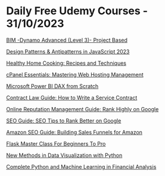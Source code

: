 # Daily Free Udemy Courses - 31/10/2023

[BIM -Dynamo Advanced (Level 3)- Project Based](https://www.udemy.com/course/dynamo-advanced-level-3-bim-tool-project-based-k/?couponCode=4730D2F2179A3CD9C0DC)
[Design Patterns & Antipatterns in JavaScript 2023](https://www.udemy.com/course/mastering-design-patterns-with-javascript/?couponCode=738691C3264BA6CE65BA)
[Healthy Home Cooking: Recipes and Techniques](https://www.udemy.com/course/healthy-home-cooking-recipes-and-techniques/?couponCode=229683EB0B798A8827FD)
[cPanel Essentials: Mastering Web Hosting Management](https://www.udemy.com/course/cpanel-essentials-mastering-web-hosting-management/?couponCode=32E960764CC8C08E9AB4)
[Microsoft Power BI DAX from Scratch](https://www.udemy.com/course/microsoft-power-bi-dax-foundation-from-scratch/?couponCode=F9014EF04F0FF26B308D)
[Contract Law Guide: How to Write a Service Contract](https://www.udemy.com/course/contract-law-guide-tareq-hajj/?couponCode=131104B4776EA25C27AE)
[Online Reputation Management Guide: Rank Highly on Google](https://www.udemy.com/course/online-reputation-management-guide-rank-highly-on-google-tareq-hajj/?couponCode=9CB8CF9D3DD237E5A9E3)
[SEO Guide: SEO Tips to Rank Better on Google](https://www.udemy.com/course/seo-guide-seo-tips-to-rank-better-on-google-tareq-hajj/?couponCode=F210FE23CCD7CC85FD00)
[Amazon SEO Guide: Building Sales Funnels for Amazon](https://www.udemy.com/course/amazon-seo-guide-building-sales-funnels-for-amazon-tareq-hajj/?couponCode=320D826300593422E92B)
[Flask Master Class For Beginners To Pro](https://www.udemy.com/course/flask-master-class-for-beginners-to-pro/?couponCode=OCTFREE23)
[New Methods in Data Visualization with Python](https://www.udemy.com/course/advanced-data-visualization-with-python/?couponCode=6B6DF7461A40137F7A6B)
[Complete Python and Machine Learning in Financial Analysis](https://www.udemy.com/course/python-and-machine-learning-in-financial-analysis/?couponCode=E7ADAF331A281203CE17)
